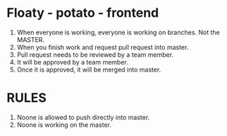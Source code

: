 # Floaty - potato - frontend 
1. When everyone is working, everyone is working on branches. Not the MASTER. 
2. When you finish work and request pull request into master. 
3. Pull request needs to be reviewed by a team member. 
4. It will be approved by a team member. 
5. Once it is approved, it will be merged into master. 

# RULES
1. Noone is allowed to push directly into master. 
2. Noone is working on the master. 

